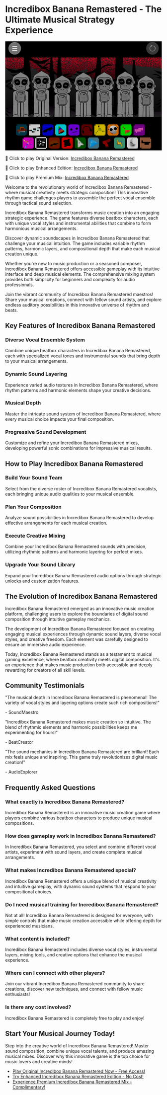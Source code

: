 # Incredibox Banana Remastered - The Ultimate Musical Strategy Experience

![Incredibox Banana Remastered](https://raw.githubusercontent.com/sprunkiscrunkly/incredibox-banana-remastered/refs/heads/main/incredibox-banana-remastered.png "Musical Battlefield Awaits")

🎵 Click to play Original Version: [Incredibox Banana Remastered](https://sprunksters.com/incredibox-banana-remastered/ "Launch Musical Adventure")

🎵 Click to play Enhanced Edition: [Incredibox Banana Remastered](https://sprunkiscrunkly.com/incredibox-banana-remastered/ "Upgraded Musical Experience")

🎵 Click to play Premium Mix: [Incredibox Banana Remastered](https://sprunkipyramixed.com/incredibox-banana-remastered/ "Ultimate Sound Creation")

Welcome to the revolutionary world of Incredibox Banana Remastered - where musical creativity meets strategic composition! This innovative rhythm game challenges players to assemble the perfect vocal ensemble through tactical sound selection.

Incredibox Banana Remastered transforms music creation into an engaging strategic experience. The game features diverse beatbox characters, each with unique vocal styles and instrumental abilities that combine to form harmonious musical arrangements.

Discover dynamic soundscapes in Incredibox Banana Remastered that challenge your musical intuition. The game includes variable rhythm patterns, harmonic layers, and compositional depth that make each musical creation unique.

Whether you're new to music production or a seasoned composer, Incredibox Banana Remastered offers accessible gameplay with its intuitive interface and deep musical elements. The comprehensive mixing system provides both simplicity for beginners and complexity for audio professionals.

Join the vibrant community of Incredibox Banana Remastered maestros! Share your musical creations, connect with fellow sound artists, and explore endless auditory possibilities in this innovative universe of rhythm and beats.

## Key Features of Incredibox Banana Remastered

### Diverse Vocal Ensemble System

Combine unique beatbox characters in Incredibox Banana Remastered, each with specialized vocal tones and instrumental sounds that bring depth to your musical arrangements.

### Dynamic Sound Layering

Experience varied audio textures in Incredibox Banana Remastered, where rhythm patterns and harmonic elements shape your creative decisions.

### Musical Depth

Master the intricate sound system of Incredibox Banana Remastered, where every musical choice impacts your final composition.

### Progressive Sound Development

Customize and refine your Incredibox Banana Remastered mixes, developing powerful sonic combinations for impressive musical results.

## How to Play Incredibox Banana Remastered

### Build Your Sound Team

Select from the diverse roster of Incredibox Banana Remastered vocalists, each bringing unique audio qualities to your musical ensemble.

### Plan Your Composition

Analyze sound possibilities in Incredibox Banana Remastered to develop effective arrangements for each musical creation.

### Execute Creative Mixing

Combine your Incredibox Banana Remastered sounds with precision, utilizing rhythmic patterns and harmonic layering for perfect mixes.

### Upgrade Your Sound Library

Expand your Incredibox Banana Remastered audio options through strategic unlocks and customization features.

## The Evolution of Incredibox Banana Remastered

Incredibox Banana Remastered emerged as an innovative music creation platform, challenging users to explore the boundaries of digital sound composition through intuitive gameplay mechanics.

The development of Incredibox Banana Remastered focused on creating engaging musical experiences through dynamic sound layers, diverse vocal styles, and creative freedom. Each element was carefully designed to ensure an immersive audio experience.

Today, Incredibox Banana Remastered stands as a testament to musical gaming excellence, where beatbox creativity meets digital composition. It's an experience that makes music production both accessible and deeply rewarding for creators of all skill levels.

## Community Testimonials

"The musical depth in Incredibox Banana Remastered is phenomenal! The variety of vocal styles and layering options create such rich compositions!"

\- SoundMaestro

"Incredibox Banana Remastered makes music creation so intuitive. The blend of rhythmic elements and harmonic possibilities keeps me experimenting for hours!"

\- BeatCreator

"The sound mechanics in Incredibox Banana Remastered are brilliant! Each mix feels unique and inspiring. This game truly revolutionizes digital music creation!"

\- AudioExplorer

## Frequently Asked Questions

### What exactly is Incredibox Banana Remastered?

Incredibox Banana Remastered is an innovative music creation game where players combine various beatbox characters to produce unique musical compositions.

### How does gameplay work in Incredibox Banana Remastered?

In Incredibox Banana Remastered, you select and combine different vocal artists, experiment with sound layers, and create complete musical arrangements.

### What makes Incredibox Banana Remastered special?

Incredibox Banana Remastered offers a unique blend of musical creativity and intuitive gameplay, with dynamic sound systems that respond to your compositional choices.

### Do I need musical training for Incredibox Banana Remastered?

Not at all! Incredibox Banana Remastered is designed for everyone, with simple controls that make music creation accessible while offering depth for experienced musicians.

### What content is included?

Incredibox Banana Remastered includes diverse vocal styles, instrumental layers, mixing tools, and creative options that enhance the musical experience.

### Where can I connect with other players?

Join our vibrant Incredibox Banana Remastered community to share creations, discover new techniques, and connect with fellow music enthusiasts!

### Is there any cost involved?

Incredibox Banana Remastered is completely free to play and enjoy!

## Start Your Musical Journey Today!

Step into the creative world of Incredibox Banana Remastered! Master sound composition, combine unique vocal talents, and produce amazing musical mixes. Discover why this innovative game is the top choice for music lovers and creative minds!

- [Play Original Incredibox Banana Remastered Now - Free Access!](https://sprunksters.com/incredibox-banana-remastered/)
- [Try Enhanced Incredibox Banana Remastered Edition - No Cost!](https://sprunkiscrunkly.com/incredibox-banana-remastered/)
- [Experience Premium Incredibox Banana Remastered Mix - Complimentary!](https://sprunkipyramixed.com/incredibox-banana-remastered/)
